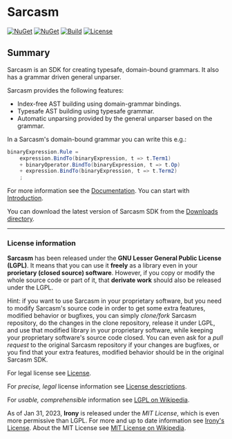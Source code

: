 # Sarcasm

[![NuGet](https://img.shields.io/nuget/v/Sarcasm.svg)](https://www.nuget.org/packages/Sarcasm) [![NuGet](https://img.shields.io/github/release/davidnemeti/Sarcasm?display_name=tag&sort=semver)](../../releases/latest) [![Build](https://github.com/davidnemeti/Sarcasm/actions/workflows/build.yml/badge.svg)](https://github.com/davidnemeti/Sarcasm/actions/workflows/build.yml) [![License](https://img.shields.io/badge/license-LGPLv3-green)](https://licenses.nuget.org/LGPL-3.0-only)

## Summary

Sarcasm is an SDK for creating typesafe, domain-bound grammars. It also has a grammar driven general unparser.

Sarcasm provides the following features:

  - Index-free AST building using domain-grammar bindings.
  - Typesafe AST building using typesafe grammar.
  - Automatic unparsing provided by the general unparser based on the grammar.

In a Sarcasm's domain-bound grammar you can write this e.g.:

```c#
binaryExpression.Rule =
    expression.BindTo(binaryExpression, t => t.Term1)
    + binaryOperator.BindTo(binaryExpression, t => t.Op)
    + expression.BindTo(binaryExpression, t => t.Term2)
    ;
```

For more information see the [Documentation](https://github.com/davidnemeti/Sarcasm/wiki). You can start with [Introduction](https://github.com/davidnemeti/Sarcasm/wiki/Introduction).

You can download the latest version of Sarcasm SDK from the [Downloads directory](Downloads).

---

### License information

**Sarcasm** has been released under the **GNU Lesser General Public License (LGPL)**. It means that you can use it **freely** as a library even in your **prorietary (closed source) software**. However, if you copy or modify the whole source code or part of it, that **derivate work** should also be released under the LGPL.

Hint: if you want to use Sarcasm in your proprietary software, but you need to modify Sarcasm's source code in order to get some extra features, modified behavior or bugfixes, you can simply *clone/fork* Sarcasm repository, do the changes in the clone repository, release it under LGPL, and use that modified library in your proprietary software, while keeping your proprietary software's source code closed. You can even ask for a *pull request* to the original Sarcasm repository if your changes are bugfixes, or you find that your extra features, modified behavior should be in the original Sarcasm SDK.

For legal license see [License](License/License.txt).

For *precise, legal* license information see [License descriptions](License).

For *usable, comprehensible* information see [LGPL on Wikipedia](http://en.wikipedia.org/wiki/GNU_Lesser_General_Public_License).

As of Jan 31, 2023, **Irony** is released under the *MIT License*, which is even more permissive than LGPL. For more and up to date information see [Irony's License](https://github.com/IronyProject/Irony/blob/master/LICENSE). About the MIT License see [MIT License on Wikipedia](http://en.wikipedia.org/wiki/Mit_license).
